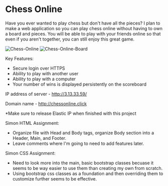 # Chess Online

Have you ever wanted to play chess but don't have all the pieces? I plan to make a web application so you can play chess online without having to own a board and pieces. You will be able to play with your friends online so that even if you aren't together, you can still enjoy this great game.


![Chess-Online](https://user-images.githubusercontent.com/90023992/215937403-38ea8148-8b58-4ced-8b89-2d66b23f0c6e.png)
![Chess-Online-Board](https://user-images.githubusercontent.com/90023992/215937408-8f10de19-5f9d-4717-8351-8413b3895b40.png)

Key Features:
- Secure login over HTTPS
- Ability to play with another user
- Ability to play with a computer
- Your number of wins is displayed persistently on the scoreboard


IP address of server - http://3.13.33.59/

Domain name - http://chessonline.click

*Make sure to release Elastic IP when finished with this project

Simon HTML Assignment:
- Organize file with Head and Body tags, organize Body section into a Header, Main, and Footer.
- Leave comments where I'm going to need to add features later.

Simon CSS Assignment:
- Need to look more into the main, basic bootstrap classes becuase it seems to be way easier to use them than creating my own from scratch.
- Using bootstrap css classes as a foundation and then overriding them to customize further seems to be effective.
